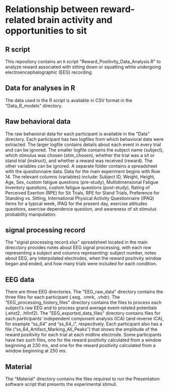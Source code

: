 # Relationship between reward-related brain activity and opportunities to sit


## R script
This repository contains an `R` script "Reward_Positivity_Data_Analysis.R" to analyze reward associated with sitting down or squatting while undergoing electroencephalographic (EEG) recording.

## Data for analyses in R
The data used in the R script is available in CSV format in the "Data_R_models" directory.

## Raw behavioral data
The raw behavioral data for each participant is available in the "Data" directory. Each participant has two logfiles from which behavioral data were extracted. The larger logfile contains details about each event in every trial and can be ignored. The smaller logfile contains the subject name (subject), which stimulus was chosen (stim_chosen), whether the trial was a sit or stand trial (instruct), and whether a reward was received (reward). The other variables can be ignored. A separate folder contains a spreadsheet with the questionnaire data. Data for the main experiment begins with Row 14. The relevant columns (variables) include: Subject ID, Weight, Height, Age, Sex, custom fatigue questions (pre-study), Multidimensional Fatigue Inventory questions, custom fatigue questions (post-study), Rating of Perceived Exertion (RPE) for Sit Trials, RPE for Stand Trials, Preference for Standing vs. Sitting, International Physical Activity Questionnaire (IPAQ) items for a typical week, IPAQ for the present day, exercise attitudes questions, exercise dependence question, and awareness of sit stimulus probability manipulation.

## signal processing record
The "signal processing record.xlsx" spreadsheet located in the main direcctory provides notes about EEG signal processing, with each row representing a subject and columns representing: subject number, notes about EEG, any interpolated electrodes, when the reward positivity window began and ended, and how many trials were included for each condition.

## EEG data
There are three EEG directories. The "EEG_raw_data" directory contains the three files for each participant (.eeg, .vmrk, .vhdr). The "EEG_processing_history_files" directory contains the files to process each subject’s raw EEG and to process grand average event-related potentials (.ehst2, .hfinf2). The "EEG_exported_data_files" directory contains files for each participants’ independent component analysis (ICA) (and reverse ICA), for example “ss_64” and “ss_64_i”, respectively. Each participant also has a file (“ss_64_Artifact_Marking_All_Peaks”) that shows the amplitude of the reward positivity for each trial at each midline electrode. Some participants have two such files, one for the reward positivity calculated from a window beginning at 230 ms, and one for the reward positivity calculated from a window beginning at 250 ms.

## Material
The "Material" directory contains the files required to run the Presentation software script that presents the experimental stimuli.
